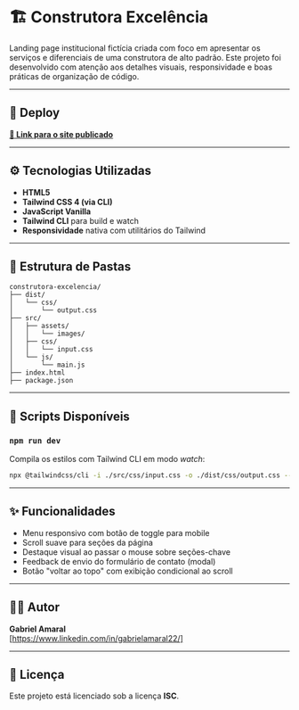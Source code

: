 # 🏗️ Construtora Excelência

Landing page institucional fictícia criada com foco em apresentar os serviços e diferenciais de uma construtora de alto padrão. Este projeto foi desenvolvido com atenção aos detalhes visuais, responsividade e boas práticas de organização de código.

---

## 🔗 Deploy

**[🔗 Link para o site publicado](#)**

---

## ⚙️ Tecnologias Utilizadas

- **HTML5**
- **Tailwind CSS 4 (via CLI)**
- **JavaScript Vanilla**
- **Tailwind CLI** para build e watch
- **Responsividade** nativa com utilitários do Tailwind

---

## 📁 Estrutura de Pastas

```
construtora-excelencia/
├── dist/
│   └── css/
│       └── output.css
├── src/
│   ├── assets/
│   │   └── images/
│   ├── css/
│   │   └── input.css
│   └── js/
│       └── main.js
├── index.html
├── package.json
```

---

## 🧪 Scripts Disponíveis

### `npm run dev`

Compila os estilos com Tailwind CLI em modo _watch_:

```bash
npx @tailwindcss/cli -i ./src/css/input.css -o ./dist/css/output.css --watch
```

---

## ✨ Funcionalidades

- Menu responsivo com botão de toggle para mobile
- Scroll suave para seções da página
- Destaque visual ao passar o mouse sobre seções-chave
- Feedback de envio do formulário de contato (modal)
- Botão "voltar ao topo" com exibição condicional ao scroll

---

## 👨‍💻 Autor

**Gabriel Amaral**  
[https://www.linkedin.com/in/gabrielamaral22/]

---

## 📄 Licença

Este projeto está licenciado sob a licença **ISC**.
